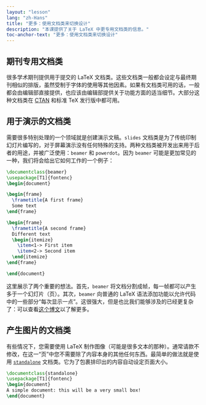 ```yaml
---
layout: "lesson"
lang: "zh-Hans"
title: "更多：使用文档类来切换设计"
description: "本课提供了关于 LaTeX 中更专用文档类的信息。"
toc-anchor-text: "更多：使用文档类来切换设计"
---
```


## 期刊专用文档类

很多学术期刊提供用于提交的 LaTeX 文档类。这些文档类一般都会设定与最终期刊相似的排版，虽然受制于字体的使用等其他因素。如果有文档类可用的话，一般都会由编辑部直接提供，也应该由编辑部提供关于功能方面的适当细节。大部分这种文档类在 [CTAN](https://ctan.org) 和标准 TeX 发行版中都可用。

## 用于演示的文档类

需要很多特别处理的一个领域就是创建演示文稿。`slides` 文档类是为了传统印制幻灯片编写的，对于屏幕演示没有任何特殊的支持。两种文档类被开发出来用于后者的用途，并被广泛使用：`beamer` 和 `powerdot`。因为 `beamer` 可能是更加常见的一种，我们将会给出它如何工作的一个例子：

```latex
\documentclass{beamer}
\usepackage[T1]{fontenc}
\begin{document}

\begin{frame}
  \frametitle{A first frame}
  Some text
\end{frame}

\begin{frame}
  \frametitle{A second frame}
  Different text
  \begin{itemize}
    \item<1-> First item
    \item<2-> Second item
  \end{itemize}
\end{frame}

\end{document}
```

这里展示了两个重要的想法。首先，`beamer` 将文档分割成帧，每一帧都可以产生多于一个幻灯片（页）。其次，`beamer` 向普通的 LaTeX 语法添加功能以允许代码中的一些部分“每次显示一点”。这很强大，但是也比我们能够涉及的已经更复杂了：可以查看[这个博文](https://www.texdev.net/2014/01/17/the-beamer-slide-overlay-concept/)以了解更多。

## 产生图片的文档类

有些情况下，您需要使用 LaTeX 制作图像（可能是很多文本的那种）。通常请款不修改，在这一“页”中您不需要除了内容本身的其他任何东西。最简单的做法就是使用 [`standalone`](https://ctan.org/pkg/standalone) 文档类。它为了包裹排印出的内容自动设定页面大小。

```latex
\documentclass{standalone}
\usepackage[T1]{fontenc}
\begin{document}
A simple document: this will be a very small box!
\end{document}
```
